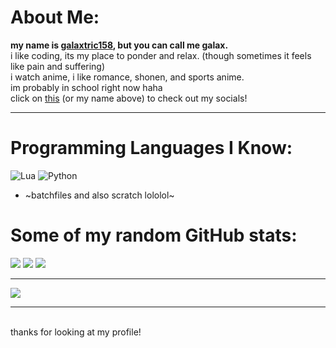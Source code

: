   

# About Me:
**my name is [galaxtric158](https://guns.lol/galaxtric158), but you can call me galax.**
</br> i like coding, its my place to ponder and relax. (though sometimes it feels like pain and suffering)
</br> i watch anime, i like romance, shonen, and sports anime.
</br> im probably in school right now haha
<br> click on [this](https://guns.lol/galaxtric158) (or my name above) to check out my socials!

---

# Programming Languages I Know:
![Lua](https://img.shields.io/badge/lua-%232C2D72.svg?style=for-the-badge&logo=lua&logoColor=white) ![Python](https://img.shields.io/badge/python-3670A0?style=for-the-badge&logo=python&logoColor=ffdd54) 
- ~batchfiles and also scratch lololol~

# Some of my random GitHub stats:
![](https://github-readme-stats.vercel.app/api?username=galaxtric158&theme=transparent&hide_border=true&include_all_commits=true&count_private=true&show_icons=true&rank_icon=github)
![](https://nirzak-streak-stats.vercel.app/?user=galaxtric158&theme=transparent&hide_border=true)
![](https://github-readme-stats.vercel.app/api/top-langs/?username=galaxtric158&theme=transparent&hide_border=true&include_all_commits=true&count_private=true&layout=compact&langs_count=10)

---
![](https://quotes-github-readme.vercel.app/api?type=horizontal&theme=dark)

---
</br> thanks for looking at my profile!
